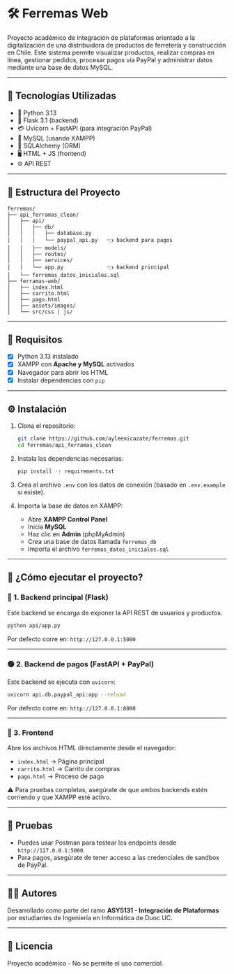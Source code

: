 
# 🛠️ Ferremas Web

Proyecto académico de integración de plataformas orientado a la digitalización de una distribuidora de productos de ferretería y construcción en Chile. Este sistema permite visualizar productos, realizar compras en línea, gestionar pedidos, procesar pagos vía PayPal y administrar datos mediante una base de datos MySQL.

---

## 🚀 Tecnologías Utilizadas

- 🐍 Python 3.13
- 🧱 Flask 3.1 (backend)
- 💳 Uvicorn + FastAPI (para integración PayPal)
- 🐬 MySQL (usando XAMPP)
- 🧩 SQLAlchemy (ORM)
- 🖥️ HTML + JS (frontend)
- 🌐 API REST

---

## 📁 Estructura del Proyecto

```
ferremas/
├── api_ferramas_clean/
│   ├── api/
│   │   ├── db/
│   │   │   ├── database.py
│   │   │   └── paypal_api.py   👈 backend para pagos
│   │   ├── models/
│   │   ├── routes/
│   │   ├── services/
│   │   └── app.py              👈 backend principal
│   └── ferremas_datos_iniciales.sql
├── ferramas-web/
│   ├── index.html
│   ├── carrito.html
│   ├── pago.html
│   ├── assets/images/
│   └── src/css | js/
```

---

## 🧾 Requisitos

- [x] Python 3.13 instalado
- [x] XAMPP con **Apache y MySQL** activados
- [x] Navegador para abrir los HTML
- [x] Instalar dependencias con `pip`

---

## ⚙️ Instalación

1. Clona el repositorio:
   ```bash
   git clone https://github.com/ayleenicazate/ferremas.git
   cd ferremas/api_ferramas_clean
   ```

2. Instala las dependencias necesarias:
   ```bash
   pip install -r requirements.txt
   ```

3. Crea el archivo `.env` con los datos de conexión (basado en `.env.example` si existe).

4. Importa la base de datos en XAMPP:

   - Abre **XAMPP Control Panel**
   - Inicia **MySQL**
   - Haz clic en **Admin** (phpMyAdmin)
   - Crea una base de datos llamada `ferremas_db`
   - Importa el archivo `ferremas_datos_iniciales.sql`

---

## 🧠 ¿Cómo ejecutar el proyecto?

### 🔵 1. Backend principal (Flask)

Este backend se encarga de exponer la API REST de usuarios y productos.

```bash
python api/app.py
```

Por defecto corre en: `http://127.0.0.1:5000`

---

### 🟢 2. Backend de pagos (FastAPI + PayPal)

Este backend se ejecuta con `uvicorn`:

```bash
uvicorn api.db.paypal_api:app --reload
```

Por defecto corre en: `http://127.0.0.1:8000`

---

### 🔵 3. Frontend

Abre los archivos HTML directamente desde el navegador:

- `index.html` → Página principal
- `carrito.html` → Carrito de compras
- `pago.html` → Proceso de pago

⚠️ Para pruebas completas, asegúrate de que ambos backends estén corriendo y que XAMPP esté activo.

---

## 🧪 Pruebas

- Puedes usar Postman para testear los endpoints desde `http://127.0.0.1:5000`.
- Para pagos, asegúrate de tener acceso a las credenciales de sandbox de PayPal.

---

## 🧑‍💻 Autores

Desarrollado como parte del ramo **ASY5131 - Integración de Plataformas** por estudiantes de Ingeniería en Informática de Duoc UC.

---

## 📄 Licencia

Proyecto académico - No se permite el uso comercial.
